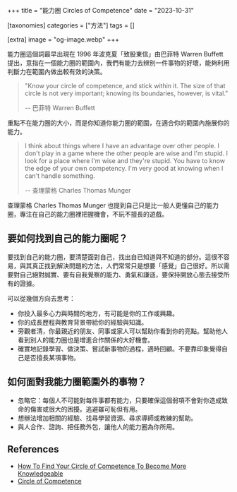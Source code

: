 +++
title = "能力圈 Circles of Competence"
date = "2023-10-31"

[taxonomies]
categories = ["方法"]
tags = []

[extra]
image = "og-image.webp"
+++


能力圈這個詞最早出現在 1996 年波克夏「致股東信」由巴菲特 Warren Buffett 提出，意指在一個能力圈的範圍內，我們有能力去辨別一件事物的好壞，能夠利用判斷力在範圍內做出較有效的決策。

> "Know your circle of competence, and stick within it. The size of that circle is not very important; knowing its boundaries, however, is vital."
>
> -- 巴菲特 Warren Buffett

重點不在能力圈的大小，而是你知道你能力圈的範圍，在適合你的範圍內施展你的能力。

> I think about things where I have an advantage over other people. I don't play in a game where the other people are wise and I'm stupid. I look for a place where I'm wise and they're stupid. You have to know the edge of your own competency. I'm very good at knowing when I can't handle something.
>
> -- 查理蒙格 Charles Thomas Munger

查理蒙格 Charles Thomas Munger 也提到自己只是比一般人更懂自己的能力圈，專注在自己的能力圈裡把握機會，不玩不擅長的遊戲。

要如何找到自己的能力圈呢？
-------------

要找到自己的能力圈，要清楚面對自己，找出自已知道與不知道的部分。這很不容易，與其真正找到解決問題的方法，人們常常只是想要「感覺」自己很好。所以需要對自己絕對誠實、要有自我覺察的能力、勇氣和謙遜，要保持開放心態去接受所有的證據。

可以從幾個方向去思考：
-   你投入最多心力與時間的地方，有可能是你的工作或興趣。
-   你的成長歷程與教育背景帶給你的經驗與知識。
-   旁觀者清，你最親近的朋友、同事或家人可以幫助你看到你的亮點。幫助他人看到別人的能力圈也是增進合作關係的大好機會。
-   確實地記錄學習、做決策、嘗試新事物的過程，適時回顧。不要靠印象覺得自己是否擅長某項事物。

如何面對我能力圈範圍外的事物？
---------------
-   忽略它：每個人不可能對每件事都有能力，只要確保這個弱項不會對你造成致命的傷害或很大的困擾。逃避雖可恥但有用。
-   想辦法增加相關的經驗、找尋學習資源、尋求導師或教練的幫助。
-   與人合作、諮詢、把任務外包，讓他人的能力圈為你所用。

References
----------
* [How To Find Your Circle of Competence To Become More Knowledgeable](https://harshasr.medium.com/how-to-find-your-circle-of-competence-to-become-more-knowledgeable-40774d1b43d4)
* [Circle of Competence](https://modelthinkers.com/mental-model/circle-of-competence)

